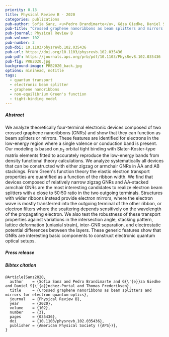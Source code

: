 ```yaml
---
priority: 0.13
title: Physical Review B - 2020
categories: publications
pub-author: Sofia Sanz, <u>Pedro Brandimarte</u>, Géza Giedke, Daniel Sánchez-Portal, and Thomas Frederiksen
pub-title: "Crossed graphene nanoribbons as beam splitters and mirrors for electron quantum optics"
pub-journal: Physical Review B
pub-volume: 102
pub-number: 3
pub-doi: 10.1103/physrevb.102.035436
pub-url: https://doi.org/10.1103/physrevb.102.035436
pub-pdf: https://journals.aps.org/prb/pdf/10.1103/PhysRevB.102.035436
pub-fig: PRB2020.jpg
background-image: PRB2020_back.jpg
options: minihead, notitle
tags:
  - quantum transport
  - electronic beam splitter
  - graphene nanoribbons
  - non-equilibrium Green's function
  - tight-binding model
---
```


##### Abstract

We analyze theoretically four-terminal electronic devices composed of two crossed graphene nanoribbons (GNRs) and show that they can function as beam splitters or mirrors. These features are identified for electrons in the low-energy region where a single valence or conduction band is present. Our modeling is based on *p*<sub>z</sub> orbital tight binding with Slater-Koster-type matrix elements fitted to accurately reproduce the low-energy bands from density functional theory calculations. We analyze systematically all devices that can be constructed with either zigzag or armchair GNRs in AA and AB stackings. From Green's function theory the elastic electron transport properties are quantified as a function of the ribbon width. We find that devices composed of relatively narrow zigzag GNRs and AA-stacked armchair GNRs are the most interesting candidates to realize electron beam splitters with a close to 50:50 ratio in the two outgoing terminals. Structures with wider ribbons instead provide electron mirrors, where the electron wave is mostly transferred into the outgoing terminal of the other ribbon, or electron filters where the scattering depends sensitively on the wavelength of the propagating electron. We also test the robustness of these transport properties against variations in the intersection angle, stacking pattern, lattice deformation (uniaxial strain), inter-GNR separation, and electrostatic potential differences between the layers. These generic features show that GNRs are interesting basic components to construct electronic quantum optical setups.

##### Press release <a target="_blank" href="https://twitter.com/thofrederiksen/status/1287758571803901955"><span class="icon fa-twitter fa-lg style1"></span></a> <a target="_blank" href="https://twitter.com/BlackPhysicists/status/1288884608944218112"><span class="icon fa-twitter fa-lg style1"></span></a> <a target="_blank" href="https://twitter.com/graphene_today/status/1265091060692377605"><span class="icon fa-twitter fa-lg style1"></span></a>

##### Bibtex citation

```
@Article{Sanz2020,
  author    = {Sofia Sanz and Pedro Brandimarte and G{\'{e}}za Giedke and Daniel S{\'{a}}nchez-Portal and Thomas Frederiksen},
  title     = {Crossed graphene nanoribbons as beam splitters and mirrors for electron quantum optics},
  journal   = {Physical Review B},
  year      = {2020},
  volume    = {102},
  number    = {3},
  pages     = {035436},
  doi       = {10.1103/physrevb.102.035436},
  publisher = {American Physical Society ({APS})},
}
```
